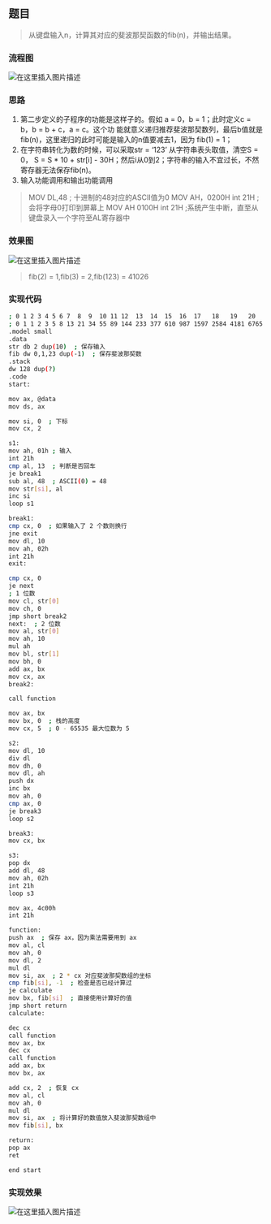 ## 题目

> 从键盘输入n，计算其对应的斐波那契函数的fib(n)，并输出结果。
### 流程图
![在这里插入图片描述](https://img-blog.csdnimg.cn/20210610143523181.png?x-oss-process=image/watermark,type_ZmFuZ3poZW5naGVpdGk,shadow_10,text_aHR0cHM6Ly9ibG9nLmNzZG4ubmV0L3FxXzQ1NjE4NTIx,size_16,color_FFFFFF,t_70#pic_center)
### 思路
1. 第二步定义的子程序的功能是这样子的。假如 a = 0，b = 1；此时定义c = b，b = b + c，a = c。这个功
能就意义递归推荐斐波那契数列，最后b值就是fib(n)，这里递归的此时可能是输入的n值要减去1，因为
fib(1) = 1；
2. 在字符串转化为数的时候，可以采取str = ‘123’ 从字符串表头取值，清空S = 0， S = S * 10 + str[i] -
30H；然后i从0到2；字符串的输入不宜过长，不然寄存器无法保存fib(n)。
3. 输入功能调用和输出功能调用
> MOV DL,48 ; 十进制的48对应的ASCII值为0 
> MOV AH，0200H 
> int 21H ;会将字母0打印到屏幕上 MOV AH
> 0100H int 21H ;系统产生中断，直至从键盘录入一个字符至AL寄存器中
### 效果图
![在这里插入图片描述](https://img-blog.csdnimg.cn/20210610143808293.png?x-oss-process=image/watermark,type_ZmFuZ3poZW5naGVpdGk,shadow_10,text_aHR0cHM6Ly9ibG9nLmNzZG4ubmV0L3FxXzQ1NjE4NTIx,size_16,color_FFFFFF,t_70#pic_center)
> fib(2) = 1,fib(3) = 2,fib(123) = 41026

### 实现代码

```bash
; 0 1 2 3 4 5 6 7  8  9  10 11 12  13  14  15  16  17   18   19   20   21    22    23    24
; 0 1 1 2 3 5 8 13 21 34 55 89 144 233 377 610 987 1597 2584 4181 6765 10946 17711 28657 46368
.model small
.data
str db 2 dup(10)  ; 保存输入
fib dw 0,1,23 dup(-1)  ; 保存斐波那契数
.stack
dw 128 dup(?)
.code
start:

mov ax, @data
mov ds, ax

mov si, 0  ; 下标
mov cx, 2

s1:
mov ah, 01h ; 输入
int 21h
cmp al, 13  ; 判断是否回车
je break1
sub al, 48  ; ASCII(0) = 48
mov str[si], al
inc si
loop s1

break1:
cmp cx, 0  ; 如果输入了 2 个数则换行
jne exit
mov dl, 10
mov ah, 02h
int 21h
exit:

cmp cx, 0
je next
; 1 位数
mov cl, str[0]
mov ch, 0
jmp short break2
next:  ; 2 位数
mov al, str[0]
mov ah, 10
mul ah
mov bl, str[1]
mov bh, 0
add ax, bx
mov cx, ax
break2:

call function

mov ax, bx
mov bx, 0  ; 栈的高度
mov cx, 5  ; 0 - 65535 最大位数为 5

s2:
mov dl, 10
div dl
mov dh, 0
mov dl, ah
push dx
inc bx
mov ah, 0
cmp ax, 0
je break3
loop s2

break3:
mov cx, bx

s3:
pop dx
add dl, 48
mov ah, 02h
int 21h
loop s3

mov ax, 4c00h
int 21h

function:
push ax  ; 保存 ax，因为乘法需要用到 ax
mov al, cl
mov ah, 0
mov dl, 2
mul dl
mov si, ax  ; 2 * cx 对应斐波那契数组的坐标
cmp fib[si], -1  ; 检查是否已经计算过
je calculate
mov bx, fib[si]  ; 直接使用计算好的值
jmp short return
calculate:

dec cx
call function
mov ax, bx
dec cx
call function
add ax, bx
mov bx, ax

add cx, 2  ; 恢复 cx
mov al, cl
mov ah, 0
mul dl
mov si, ax  ; 将计算好的数值放入斐波那契数组中
mov fib[si], bx

return:
pop ax
ret

end start
```
### 实现效果
![在这里插入图片描述](https://img-blog.csdnimg.cn/20210613235641897.png?x-oss-process=image/watermark,type_ZmFuZ3poZW5naGVpdGk,shadow_10,text_aHR0cHM6Ly9ibG9nLmNzZG4ubmV0L3FxXzQ1NjE4NTIx,size_16,color_FFFFFF,t_70#pic_center)
